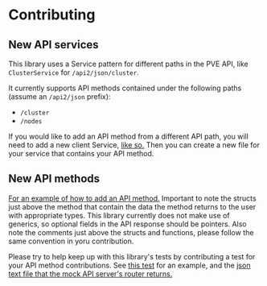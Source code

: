 # Contributing

## New API services

This library uses a Service pattern for different paths in the PVE API, like `ClusterService` for `/api2/json/cluster`.

It currently supports API methods contained under the following paths (assume an `/api2/json` prefix):

* `/cluster`
* `/nodes`

 If you would like to add an API method from a different API path, you will need to add a new client Service, [like so.](https://github.com/Starttoaster/go-proxmox/blob/fe6f9b739155dcf713694320e790ab945dab6215/client.go#L31) Then you can create a new file for your service that contains your API method.

## New API methods

[For an example of how to add an API method.](https://github.com/Starttoaster/go-proxmox/blob/fe6f9b739155dcf713694320e790ab945dab6215/nodes.go#L37) Important to note the structs just above the method that contain the data the method returns to the user with appropriate types. This library currently does not make use of generics, so optional fields in the API response should be pointers. Also note the comments just above the structs and functions, please follow the same convention in yoru contribution.

Please try to help keep up with this library's tests by contributing a test for your API method contributions. See [this test](https://github.com/Starttoaster/go-proxmox/blob/fe6f9b739155dcf713694320e790ab945dab6215/nodes_test.go#L11) for an example, and the [json text file that the mock API server's router returns.](https://github.com/Starttoaster/go-proxmox/blob/fe6f9b739155dcf713694320e790ab945dab6215/testdata/nodes/get_nodes.json)